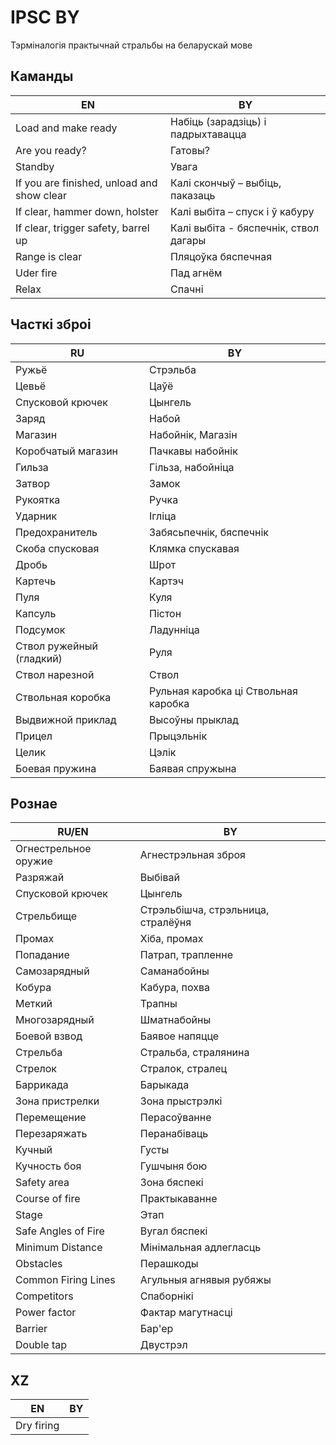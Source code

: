 # IPSC BY
Тэрміналогія практычнай стральбы на беларускай мове
## Каманды
|**EN**|**BY**|
| ------------- | ------------- |
|Load and make ready | Набіць (зарадзіць) і падрыхтавацца|
|Are you ready? | Гатовы?|
|Standby | Увага|
|If you are finished, unload and show clear | Калі скончыў – выбіць, паказаць|
|If clear, hammer down, holster | Калі выбіта – спуск і ў кабуру|
|If clear, trigger safety, barrel up | Калі выбіта - бяспечнік, ствол дагары|
|Range is clear | Пляцоўка бяспечная|
|Uder fire | Пад агнём|
|Relax | Спачні|

## Часткі зброі
|**RU**|**BY**|
| ------------- | ------------- |
|Ружьё | Стрэльба|
|Цевьё | Цаўё|
|Спусковой крючек | Цынгель|
|Заряд | Набой|
|Магазин | Набойнік, Магазін|
|Коробчатый магазин | Пачкавы набойнік|
|Гильза | Гільза, набойніца|
|Затвор | Замок|
|Рукоятка | Ручка|
|Ударник | Ігліца|
|Предохранитель | Забясьпечнік, бяспечнік|
|Скоба спусковая | Клямка спускавая|
|Дробь | Шрот|
|Картечь | Картэч|
|Пуля | Куля|
|Капсуль | Пістон|
|Подсумок | Ладунніца|
|Ствол ружейный (гладкий) | Руля|
|Ствол нарезной | Ствол|
|Ствольная коробка | Рульная каробка ці Ствольная каробка|
|Выдвижной приклад | Высоўны прыклад|
|Прицел | Прыцэльнік|
|Целик | Цэлік|
|Боевая пружина | Баявая спружына|


## Рознае
|**RU/EN**|**BY**|
| ------------- | ------------- |
|Огнестрельное оружие | Агнестрэльная зброя|
|Разряжай | Выбівай|
|Спусковой крючек | Цынгель|
|Стрельбище | Стрэльбішча, стрэльница, стралёўня |
|Промах | Хіба, промах|
|Попадание | Патрап, трапленне|
|Самозарядный | Саманабойны|
|Кобура | Кабура, похва|
|Меткий | Трапны|
|Многозарядный | Шматнабойны|
|Боевой взвод | Баявое напяцце|
|Стрельба | Стральба, стралянина|
|Стрелок | Стралок, стралец|
|Баррикада | Барыкада|
|Зона пристрелки | Зона прыстрэлкі|
|Перемещение | Перасоўванне|
|Перезаряжать | Перанабіваць|
|Кучный | Густы|
|Кучность боя | Гушчыня бою|
|Safety area | Зона бяспекі|
|Course of fire | Практыкаванне |
|Stage | Этап |
|Safe Angles of Fire | Вугал бяспекі |
|Minimum Distance | Мінімальная адлегласць |
|Obstacles | Перашкоды |
|Common Firing Lines | Агульныя агнявыя рубяжы |
|Competitors | Спаборнікі |
|Power factor | Фактар магутнасці |
|Barrier | Бар'ер |
|Double tap | Двустрэл |


## XZ
|**EN**|**BY**|
| ------------- | ------------- |
|Dry firing | |

